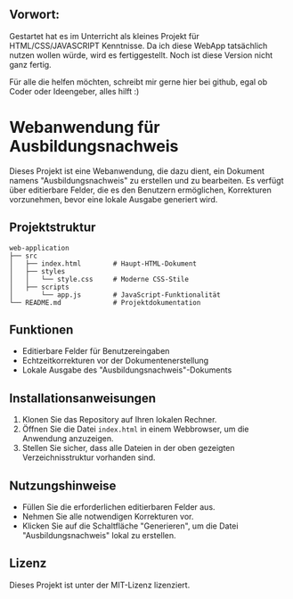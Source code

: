 ## Vorwort:

Gestartet hat es im Unterricht als kleines Projekt für HTML/CSS/JAVASCRIPT Kenntnisse. Da ich diese WebApp tatsächlich nutzen wollen würde, wird es fertiggestellt. Noch ist diese Version nicht ganz fertig. 

Für alle die helfen möchten, schreibt mir gerne hier bei github, egal ob Coder oder Ideengeber, alles hilft :) 

# Webanwendung für Ausbildungsnachweis

Dieses Projekt ist eine Webanwendung, die dazu dient, ein Dokument namens "Ausbildungsnachweis" zu erstellen und zu bearbeiten. Es verfügt über editierbare Felder, die es den Benutzern ermöglichen, Korrekturen vorzunehmen, bevor eine lokale Ausgabe generiert wird.

## Projektstruktur

```
web-application
├── src
│   ├── index.html        # Haupt-HTML-Dokument
│   ├── styles
│   │   └── style.css     # Moderne CSS-Stile
│   ├── scripts
│       └── app.js        # JavaScript-Funktionalität
└── README.md             # Projektdokumentation
```

## Funktionen

- Editierbare Felder für Benutzereingaben
- Echtzeitkorrekturen vor der Dokumentenerstellung
- Lokale Ausgabe des "Ausbildungsnachweis"-Dokuments

## Installationsanweisungen

1. Klonen Sie das Repository auf Ihren lokalen Rechner.
2. Öffnen Sie die Datei `index.html` in einem Webbrowser, um die Anwendung anzuzeigen.
3. Stellen Sie sicher, dass alle Dateien in der oben gezeigten Verzeichnisstruktur vorhanden sind.

## Nutzungshinweise

- Füllen Sie die erforderlichen editierbaren Felder aus.
- Nehmen Sie alle notwendigen Korrekturen vor.
- Klicken Sie auf die Schaltfläche "Generieren", um die Datei "Ausbildungsnachweis" lokal zu erstellen.

## Lizenz

Dieses Projekt ist unter der MIT-Lizenz lizenziert.
